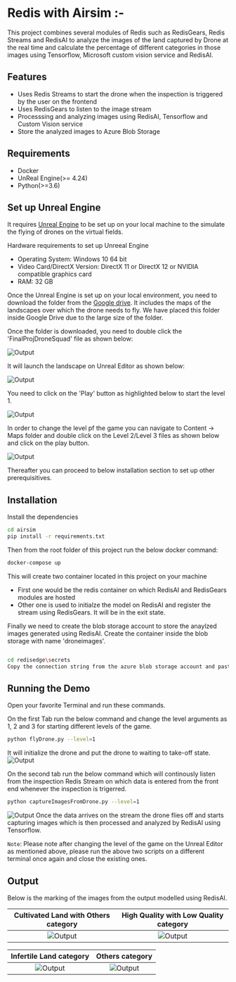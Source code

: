 # Redis with Airsim :-

This project combines several modules of Redis such as RedisGears, Redis Streams and RedisAI to analyze the images of the land captured by Drone at the real time and calculate the percentage of different categories in those images using Tensorflow, Microsoft custom vision service and RedisAI.

## Features

- Uses Redis Streams to start the drone when the inspection is triggered by the user on the frontend
- Uses RedisGears to listen to the image stream 
- Processsing and analyzing images using RedisAI, Tensorflow and Custom Vision service
- Store the analyzed images to Azure Blob Storage

## Requirements

- Docker
- UnReal Engine(>= 4.24)
- Python(>=3.6)

## Set up Unreal Engine
It requires [Unreal Engine](https://www.unrealengine.com/en-US/download) to be set up on your local machine to the simulate the flying of drones on the virtual fields.

Hardware requirements to set up Unreeal Engine

- Operating System: Windows 10 64 bit
- Video Card/DirectX Version: DirectX 11 or DirectX 12 or NVIDIA compatible graphics card
- RAM: 32 GB

Once the Unreal Engine is set up on your local environment, you need to download the folder from the [Google drive](https://drive.google.com/drive/folders/1gQwwpgchWg-XJDJ987QLkaIBY7J48LoE?usp=sharing). It includes the maps of the landscapes over which the drone needs to fly. We have placed this folder inside Google Drive due to the large size of the folder.

Once the folder is downloaded, you need to double click the 'FinalProjDroneSquad' file as shown below:

![Output](/Redis_Airsim/images/unrealengine.png)

It will launch the landscape on Unreal Editor as shown below:

![Output](/Redis_Airsim/images/maps.png)

You need to click on the 'Play' button as highlighted below to start the level 1.

![Output](/Redis_Airsim/images/mapsplay.png)

In order to change the level pf the game you can navigate to Content -> Maps folder and double click on the Level 2/Level 3 files as shown below and click on the play button.

![Output](/Redis_Airsim/images/mapslevels.png)

Thereafter you can proceed to below installation section to set up other prerequisitives.

## Installation

Install the dependencies

```sh
cd airsim
pip install -r requirements.txt
```
Then from the root folder of this project run the below docker command:
```sh
docker-compose up
```
This will create two container located in this project on your machine

- First one would be the redis container on which RedisAI and RedisGears modules are hosted
- Other one is used to initialze the model on RedisAI and register the stream using RedisGears. It will be in the exit state.

Finally we need to create the blob storage account to store the anaylzed images generated using RedisAI. Create the container inside the blob storage with name 'droneimages'.
```sh

cd redisedge\secrets
Copy the connection string from the azure blob storage account and paste it on the 'azureblobsecret' file inside the folder.
```

## Running the Demo

Open your favorite Terminal and run these commands.

On the first Tab run the below command and change the level arguments as 1, 2 and 3 for starting different levels of the game.

```sh
python flyDrone.py --level=1
```
It will initialize the drone and put the drone to waiting to take-off state.
![Output](/Redis_Airsim/images/terminal1.png)


On the second tab run the below command which will continously listen from the inspection Redis Stream on which data is entered from the front end whenever the inspection is trigerred.
```sh
python captureImagesFromDrone.py --level=1
```
![Output](/Redis_Airsim/images/terminal2.png)
Once the data arrives on the stream the drone flies off and starts capturing images which is then processed and analyzed by RedisAI using Tensorflow.

`Note`: Please note after changing the level of the game on the Unreal Editor as mentioned above, please run the above two scripts on a different terminal once again and close the existing ones.
## Output

Below is the marking of the images from the output modelled using RedisAI.

Cultivated Land with Others category           |  High Quality with Low Quality category
:------------------------------------:|:-------------------------:
![Output](/Redis_Airsim/images/cultivated_others.jpg) | ![Output](/Redis_Airsim/images/highquality_lowquality.jpg)

Infertile Land category           |  Others category
:------------------------------------:|:-------------------------:
![Output](/Redis_Airsim/images/infertile_land.jpg) | ![Output](/Redis_Airsim/images/other.jpg)
